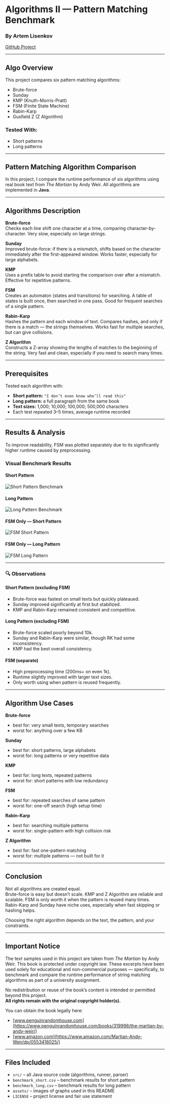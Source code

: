 # Algorithms II — Pattern Matching Benchmark
### By Artem Lisenkov
[GitHub Project](https://github.com/artemlisenkov/algorithms2_assignment?tab=readme-ov-file)

---

## Algo Overview

This project compares six pattern matching algorithms:

- Brute-force
- Sunday
- KMP (Knuth-Morris-Pratt)
- FSM (Finite State Machine)
- Rabin-Karp
- Gusfield Z (Z Algorithm)

### Tested With:

- Short patterns
- Long patterns

---

## Pattern Matching Algorithm Comparison

In this project, I compare the runtime performance of six algorithms using real book text from *The Martian* by Andy Weir. All algorithms are implemented in **Java**.

---

## Algorithms Description

**Brute-force**  
Checks each line shift one character at a time, comparing character-by-character. Very slow, especially on large strings.

**Sunday**  
Improved brute-force: if there is a mismatch, shifts based on the character immediately after the first-appeared window. Works faster, especially for large alphabets.

**KMP**  
Uses a prefix table to avoid starting the comparison over after a mismatch. Effective for repetitive patterns.

**FSM**  
Creates an automaton (states and transitions) for searching. A table of states is built once, then searched in one pass. Good for frequent searches of a single pattern.

**Rabin-Karp**  
Hashes the pattern and each window of text. Compares hashes, and only if there is a match — the strings themselves. Works fast for multiple searches, but can give collisions.

**Z Algorithm**  
Constructs a Z-array showing the lengths of matches to the beginning of the string. Very fast and clean, especially if you need to search many times.

---

## Prerequisites

Tested each algorithm with:

- **Short pattern:** `"I don’t even know who’ll read this"`
- **Long pattern:** a full paragraph from the same book
- **Text sizes:** 1,000; 10,000; 100,000; 500,000 characters
- Each test repeated 3–5 times, average runtime recorded

---

## Results & Analysis

To improve readability, FSM was plotted separately due to its significantly higher runtime caused by preprocessing.

### Visual Benchmark Results

#### Short Pattern
![Short Pattern Benchmark](assets/noFSM_short.png)

#### Long Pattern
![Long Pattern Benchmark](assets/noFSM_long.png)

#### FSM Only — Short Pattern
![FSM Short Pattern](assets/FSM_short.png)

#### FSM Only — Long Pattern
![FSM Long Pattern](assets/FSM_long.png)

---

### 🔍 Observations

#### Short Pattern (excluding FSM)
- Brute-force was fastest on small texts but quickly plateaued.
- Sunday improved significantly at first but stabilized.
- KMP and Rabin-Karp remained consistent and competitive.

#### Long Pattern (excluding FSM)
- Brute-force scaled poorly beyond 10k.
- Sunday and Rabin-Karp were similar, though RK had some inconsistency.
- KMP had the best overall consistency.

#### FSM (separate)
- High preprocessing time (200ms+ on even 1k).
- Runtime slightly improved with larger text sizes.
- Only worth using when pattern is reused frequently.

---

## Algorithm Use Cases

**Brute-force**
- best for: very small texts, temporary searches
- worst for: anything over a few KB

**Sunday**
- best for: short patterns, large alphabets
- worst for: long patterns or very repetitive data

**KMP**
- best for: long texts, repeated patterns
- worst for: short patterns with low redundancy

**FSM**
- best for: repeated searches of same pattern
- worst for: one-off search (high setup time)

**Rabin-Karp**
- best for: searching multiple patterns
- worst for: single-pattern with high collision risk

**Z Algorithm**
- best for: fast one-pattern matching
- worst for: multiple patterns — not built for it

---

## Conclusion

Not all algorithms are created equal.  
Brute-force is easy but doesn’t scale. KMP and Z Algorithm are reliable and scalable. FSM is only worth it when the pattern is reused many times. Rabin-Karp and Sunday have niche uses, especially when fast skipping or hashing helps.

Choosing the right algorithm depends on the text, the pattern, and your constraints.

---

## Important Notice

The text samples used in this project are taken from *The Martian* by Andy Weir. This book is protected under copyright law. These excerpts have been used solely for educational and non-commercial purposes — specifically, to benchmark and compare the runtime performance of string matching algorithms as part of a university assignment.

No redistribution or reuse of the book’s content is intended or permitted beyond this project.  
**All rights remain with the original copyright holder(s).**

You can obtain the book legally here:
- [www.penguinrandomhouse.com](https://www.penguinrandomhouse.com/books/319998/the-martian-by-andy-weir/)
- [www.amazon.com](https://www.amazon.com/Martian-Andy-Weir/dp/0553418025/)

---

## Files Included

- `src/` – all Java source code (algorithms, runner, parser)
- `benchmark_short.csv` – benchmark results for short pattern
- `benchmark_long.csv` – benchmark results for long pattern
- `assets/` – images of graphs used in this README
- `LICENSE` – project license and fair use statement
